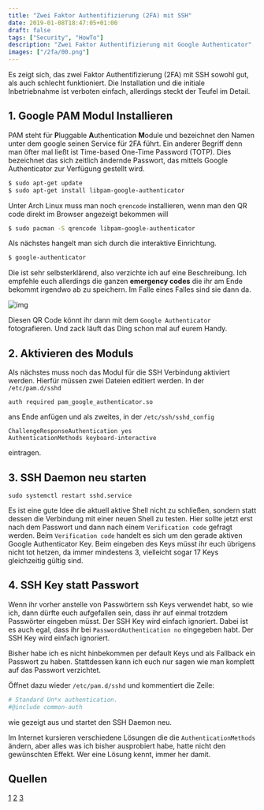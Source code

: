 ```yaml
---
title: "Zwei Faktor Authentifizierung (2FA) mit SSH"
date: 2019-01-08T18:47:05+01:00
draft: false
tags: ["Security", "HowTo"]
description: "Zwei Faktor Authentifizierung mit Google Authenticator"
images: ["/2fa/00.png"]
---
```


Es zeigt sich, das zwei Faktor Authentifizierung (2FA) mit SSH sowohl gut, als
auch schlecht funktioniert. Die Installation und die initiale Inbetriebnahme ist
verboten einfach, allerdings steckt der Teufel im Detail.

## 1. Google PAM Modul Installieren

PAM steht für **P**luggable **A**uthentication **M**odule und bezeichnet den
Namen unter dem google seinen Service für 2FA führt. Ein anderer Begriff denn
man öfter mal ließt ist Time-based One-Time Password (TOTP). Dies bezeichnet das
sich zeitlich ändernde Passwort, das mittels Google Authenticator zur Verfügung
gestellt wird.
 
 ```bash
$ sudo apt-get update
$ sudo apt-get install libpam-google-authenticator
```

Unter Arch Linux muss man noch `qrencode` installieren, wenn man den QR code
direkt im Browser angezeigt bekommen will
 
 ```bash
 $ sudo pacman -S qrencode libpam-google-authenticator
 ```

Als nächstes hangelt man sich durch die interaktive Einrichtung.
 
 ```bash
$ google-authenticator
 ```
 
Die ist sehr selbsterklärend, also verzichte ich auf eine Beschreibung. Ich
empfehle euch allerdings die ganzen **emergency codes** die ihr am Ende bekommt
irgendwo ab zu speichern. Im Falle eines Falles sind sie dann da.

![img](/2fa/00.png)

Diesen QR Code könnt ihr dann mit dem `Google Authenticator` fotografieren. Und
zack läuft das Ding schon mal auf eurem Handy.

## 2. Aktivieren des Moduls

Als nächstes muss noch das Modul für die SSH Verbindung aktiviert werden.
Hierfür müssen zwei Dateien editiert werden. In der `/etc/pam.d/sshd`

```config
auth required pam_google_authenticator.so
```

ans Ende anfügen und als zweites, in der `/etc/ssh/sshd_config`

```config
ChallengeResponseAuthentication yes
AuthenticationMethods keyboard-interactive
```

eintragen.

## 3. SSH Daemon neu starten

```
sudo systemctl restart sshd.service
```

Es ist eine gute Idee die aktuell aktive Shell nicht zu schließen, sondern statt
dessen die Verbindung mit einer neuen Shell zu testen. Hier sollte jetzt erst
nach dem Passwort und dann nach einem `Verification code` gefragt werden. Beim
`Verification code` handelt es sich um den gerade aktiven Google Authenticator
Key. Beim eingeben des Keys müsst ihr euch übrigens nicht tot hetzen, da immer
mindestens 3, vielleicht sogar 17 Keys gleichzeitig gültig sind.

## 4. SSH Key statt Passwort

Wenn ihr vorher anstelle von Passwörtern ssh Keys verwendet habt, so wie ich,
dann dürfte euch aufgefallen sein, dass ihr auf einmal trotzdem Passwörter
eingeben müsst. Der SSH Key wird einfach ignoriert. Dabei ist es auch egal, dass
ihr bei `PasswordAuthentication no` eingegeben habt. Der SSH Key wird einfach
ignoriert.

Bisher habe ich es nicht hinbekommen per default Keys und als Fallback ein
Passwort zu haben. Stattdessen kann ich euch nur sagen wie man komplett auf das
Passwort verzichtet.

Öffnet dazu wieder `/etc/pam.d/sshd` und kommentiert die Zeile:
```bash
# Standard Un*x authentication.
#@include common-auth
```

wie gezeigt aus und startet den SSH Daemon neu. 

Im Internet kursieren verschiedene Lösungen die die `AuthenticationMethods`
ändern, aber alles was ich bisher ausprobiert habe, hatte nicht den gewünschten
Effekt. Wer eine Lösung kennt, immer her damit.

## Quellen

[1](https://hostadvice.com/how-to/how-to-enable-two-factor-authentication-on-ubuntu-18-04-vps/)
[2]( https://www.linode.com/docs/security/authentication/use-one-time-passwords-for-two-factor-authentication-with-ssh-on-ubuntu-16-04-and-debian-8/ )
[3](https://blog.webnersolutions.com/ubuntu-google-authenticator-not-working-with-ssh-keys)
